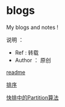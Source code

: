 # blogs

My blogs and notes !

说明 ：

* Ref :  转载
* Author ： 原创


[readme](./README.md)

[排序](./algorithm/排序.md)

[快排中的Partition算法](./algorithm/快排中的Partition算法.md)

